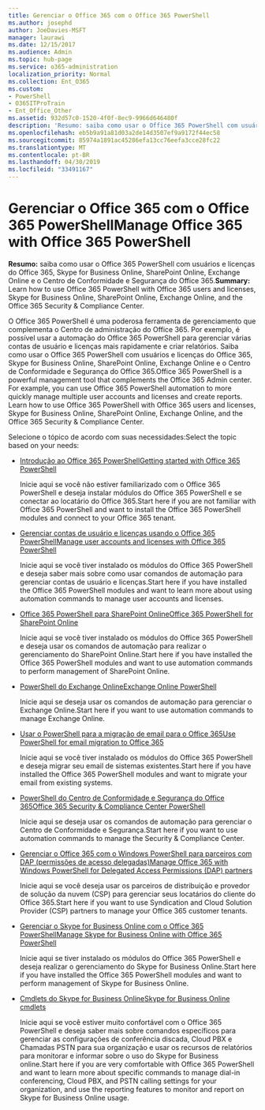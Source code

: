 ```yaml
---
title: Gerenciar o Office 365 com o Office 365 PowerShell
ms.author: josephd
author: JoeDavies-MSFT
manager: laurawi
ms.date: 12/15/2017
ms.audience: Admin
ms.topic: hub-page
ms.service: o365-administration
localization_priority: Normal
ms.collection: Ent_O365
ms.custom:
- PowerShell
- O365ITProTrain
- Ent_Office_Other
ms.assetid: 932d57c0-1520-4f0f-8ec9-9966d646480f
description: 'Resumo: saiba como usar o Office 365 PowerShell com usuários e licenças do Office 365, Skype for Business Online, SharePoint Online, Exchange Online e o Centro de Conformidade e Segurança do Office 365.'
ms.openlocfilehash: eb5b9a91a81d03a2de14d3507ef9a9172f44ec58
ms.sourcegitcommit: 85974a1891ac45286efa13cc76eefa3cce28fc22
ms.translationtype: MT
ms.contentlocale: pt-BR
ms.lasthandoff: 04/30/2019
ms.locfileid: "33491167"
---
```

# <a name="manage-office-365-with-office-365-powershell"></a><span data-ttu-id="ada4a-103">Gerenciar o Office 365 com o Office 365 PowerShell</span><span class="sxs-lookup"><span data-stu-id="ada4a-103">Manage Office 365 with Office 365 PowerShell</span></span>

 <span data-ttu-id="ada4a-104">**Resumo:** saiba como usar o Office 365 PowerShell com usuários e licenças do Office 365, Skype for Business Online, SharePoint Online, Exchange Online e o Centro de Conformidade e Segurança do Office 365.</span><span class="sxs-lookup"><span data-stu-id="ada4a-104">**Summary:** Learn how to use Office 365 PowerShell with Office 365 users and licenses, Skype for Business Online, SharePoint Online, Exchange Online, and the Office 365 Security & Compliance Center.</span></span>
  
<span data-ttu-id="ada4a-p101">O Office 365 PowerShell é uma poderosa ferramenta de gerenciamento que complementa o Centro de administração do Office 365. Por exemplo, é possível usar a automação do Office 365 PowerShell para gerenciar várias contas de usuário e licenças mais rapidamente e criar relatórios. Saiba como usar o Office 365 PowerShell com usuários e licenças do Office 365, Skype for Business Online, SharePoint Online, Exchange Online e o Centro de Conformidade e Segurança do Office 365.</span><span class="sxs-lookup"><span data-stu-id="ada4a-p101">Office 365 PowerShell is a powerful management tool that complements the Office 365 Admin center. For example, you can use Office 365 PowerShell automation to more quickly manage multiple user accounts and licenses and create reports. Learn how to use Office 365 PowerShell with Office 365 users and licenses, Skype for Business Online, SharePoint Online, Exchange Online, and the Office 365 Security & Compliance Center.</span></span>
  
<span data-ttu-id="ada4a-108">Selecione o tópico de acordo com suas necessidades:</span><span class="sxs-lookup"><span data-stu-id="ada4a-108">Select the topic based on your needs:</span></span>
  
- [<span data-ttu-id="ada4a-109">Introdução ao Office 365 PowerShell</span><span class="sxs-lookup"><span data-stu-id="ada4a-109">Getting started with Office 365 PowerShell</span></span>](getting-started-with-office-365-powershell.md)

    <span data-ttu-id="ada4a-110">Inicie aqui se você não estiver familiarizado com o Office 365 PowerShell e deseja instalar módulos do Office 365 PowerShell e se conectar ao locatário do Office 365.</span><span class="sxs-lookup"><span data-stu-id="ada4a-110">Start here if you are not familiar with Office 365 PowerShell and want to install the Office 365 PowerShell modules and connect to your Office 365 tenant.</span></span>

- [<span data-ttu-id="ada4a-111">Gerenciar contas de usuário e licenças usando o Office 365 PowerShell</span><span class="sxs-lookup"><span data-stu-id="ada4a-111">Manage user accounts and licenses with Office 365 PowerShell</span></span>](manage-user-accounts-and-licenses-with-office-365-powershell.md)

    <span data-ttu-id="ada4a-112">Inicie aqui se você tiver instalado os módulos do Office 365 PowerShell e deseja saber mais sobre como usar comandos de automação para gerenciar contas de usuário e licenças.</span><span class="sxs-lookup"><span data-stu-id="ada4a-112">Start here if you have installed the Office 365 PowerShell modules and want to learn more about using automation commands to manage user accounts and licenses.</span></span>

- [<span data-ttu-id="ada4a-113">Office 365 PowerShell para SharePoint Online</span><span class="sxs-lookup"><span data-stu-id="ada4a-113">Office 365 PowerShell for SharePoint Online</span></span>](https://technet.microsoft.com/library/fp161362.aspx)

    <span data-ttu-id="ada4a-114">Inicie aqui se você tiver instalado os módulos do Office 365 PowerShell e deseja usar os comandos de automação para realizar o gerenciamento do SharePoint Online.</span><span class="sxs-lookup"><span data-stu-id="ada4a-114">Start here if you have installed the Office 365 PowerShell modules and want to use automation commands to perform management of SharePoint Online.</span></span>

- [<span data-ttu-id="ada4a-115">PowerShell do Exchange Online</span><span class="sxs-lookup"><span data-stu-id="ada4a-115">Exchange Online PowerShell</span></span>](https://docs.microsoft.com/powershell/exchange/exchange-online/exchange-online-powershell)

    <span data-ttu-id="ada4a-116">Inicie aqui se deseja usar os comandos de automação para gerenciar o Exchange Online.</span><span class="sxs-lookup"><span data-stu-id="ada4a-116">Start here if you want to use automation commands to manage Exchange Online.</span></span>

- [<span data-ttu-id="ada4a-117">Usar o PowerShell para a migração de email para o Office 365</span><span class="sxs-lookup"><span data-stu-id="ada4a-117">Use PowerShell for email migration to Office 365</span></span>](use-powershell-for-email-migration-to-office-365.md)

    <span data-ttu-id="ada4a-118">Inicie aqui se você tiver instalado os módulos do Office 365 PowerShell e deseja migrar seu email de sistemas existentes.</span><span class="sxs-lookup"><span data-stu-id="ada4a-118">Start here if you have installed the Office 365 PowerShell modules and want to migrate your email from existing systems.</span></span>

- [<span data-ttu-id="ada4a-119">PowerShell do Centro de Conformidade e Segurança do Office 365</span><span class="sxs-lookup"><span data-stu-id="ada4a-119">Office 365 Security & Compliance Center PowerShell</span></span>](https://docs.microsoft.com/powershell/exchange/office-365-scc/office-365-scc-powershell)

    <span data-ttu-id="ada4a-120">Inicie aqui se deseja usar os comandos de automação para gerenciar o Centro de Conformidade e Segurança.</span><span class="sxs-lookup"><span data-stu-id="ada4a-120">Start here if you want to use automation commands to manage the Security & Compliance Center.</span></span>

- [<span data-ttu-id="ada4a-121">Gerenciar o Office 365 com o Windows PowerShell para parceiros com DAP (permissões de acesso delegadas)</span><span class="sxs-lookup"><span data-stu-id="ada4a-121">Manage Office 365 with Windows PowerShell for Delegated Access Permissions (DAP) partners</span></span>](manage-office-365-with-windows-powershell-for-delegated-access-permissions-dap-p.md)

    <span data-ttu-id="ada4a-122">Inicie aqui se você deseja usar os parceiros de distribuição e provedor de solução da nuvem (CSP) para gerenciar seus locatários do cliente do Office 365.</span><span class="sxs-lookup"><span data-stu-id="ada4a-122">Start here if you want to use Syndication and Cloud Solution Provider (CSP) partners to manage your Office 365 customer tenants.</span></span>

- [<span data-ttu-id="ada4a-123">Gerenciar o Skype for Business Online com o Office 365 PowerShell</span><span class="sxs-lookup"><span data-stu-id="ada4a-123">Manage Skype for Business Online with Office 365 PowerShell</span></span>](manage-skype-for-business-online-with-office-365-powershell.md)

    <span data-ttu-id="ada4a-124">Inicie aqui se tiver instalado os módulos do Office 365 PowerShell e deseja realizar o gerenciamento do Skype for Business Online.</span><span class="sxs-lookup"><span data-stu-id="ada4a-124">Start here if you have installed the Office 365 PowerShell modules and want to perform management of Skype for Business Online.</span></span>

- [<span data-ttu-id="ada4a-125">Cmdlets do Skype for Business Online</span><span class="sxs-lookup"><span data-stu-id="ada4a-125">Skype for Business Online cmdlets</span></span>](https://technet.microsoft.com/library/mt228132.aspx)

    <span data-ttu-id="ada4a-126">Inicie aqui se você estiver muito confortável com o Office 365 PowerShell e deseja saber mais sobre comandos específicos para gerenciar as configurações de conferência discada, Cloud PBX e Chamadas PSTN para sua organização e usar os recursos de relatórios para monitorar e informar sobre o uso do Skype for Business online.</span><span class="sxs-lookup"><span data-stu-id="ada4a-126">Start here if you are very comfortable with Office 365 PowerShell and want to learn more about specific commands to manage dial-in conferencing, Cloud PBX, and PSTN calling settings for your organization, and use the reporting features to monitor and report on Skype for Business Online usage.</span></span>
